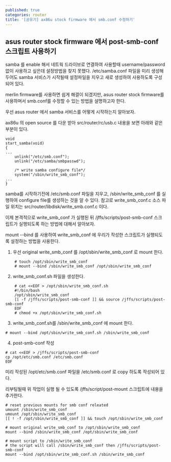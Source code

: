 ```yaml
---
published: true
categories: router
title: '[공유기] ax86u stock firmware 에서 smb.conf 수정하기'
---
```

## asus router stock firmware 에서 post-smb-conf 스크립트 사용하기

samba 를 enable 해서 네트웍 드라이브로 연결하여 사용할때 username/password 없이 사용하고 싶은데 설정방법을 찾지 못했다. /etc/samba.conf 파일을 미리 생성해 두어도 samba 서비스가 시작될때 설정파일을 지우고 새로 생성하여 사용하도록 구성되어 있다.

merlin firmware를 사용하면 쉽게 해결이 되겠지만, asus router stock firmware를 사용하며서 smb.conf를 수정할 수 있는 방법을 설명하고자 한다.

우선 asus router 에서 samba 서비스를 어떻게 시작하는지 알아보자.

ax86u 의 open source 를 다운 받아 src/router/rc/usb.c 내용을 보면 아래와 같은 부분이 있다.
```
void
start_samba(void)
{
...
	unlink("/etc/smb.conf");
	unlink("/etc/samba/smbpasswd");

	/* write samba configure file*/
	system("/sbin/write_smb_conf");
...
}
```
samba를 시작하기전에 /etc/smb.conf 파일을 지우고, /sbin/write_smb_conf 를 실행하여 configure file를 생성하는 것을 알 수 있다.
참고로 write_smb_conf.c 소스 파일 위치는 src/router/libdisk/write_smb.conf.c 이다.

이제 본격적으로 write_smb_conf 가 실행된 뒤 /jffs/scripts/post-smb-conf 스크립트가 실행되도록 하는 방법에 대해서 알아보자.

mount --bind 를 사용하여 write_smb_conf 에 우리가 작성한 스크립트가 실행되도록 설정하는 방법을 사용한다.
1. 우선 original write_smb_conf 를 /opt/sbin/write_smb_conf 로 mount 한다.
```
    # touch /opt/sbin/write_smb_conf
    # mount --bind /sbin/write_smb_conf /opt/sbin/write_smb_conf
```
2. write_smb_conf.sh 파일을 생성한다.
```
    # cat <<EOF > /opt/sbin/write_smb_conf.sh
    #!/bin/bash
    /opt/sbin/write_smb_conf
    [[ -f /jffs/scripts/post-smb-conf ]] && source /jffs/scripts/post-smb-conf
    EOF  
    # chmod +x /opt/sbin/write_smb_conf.sh
```
3. write_smb_conf.sh를 /sbin/write_smb_conf 에 mount 한다.
```
# mount --bind /opt/sbin/write_smb_conf.sh /sbin/write_smb_conf
```
4. post-smb-conf 작성
```
# cat <<EOF > /jffs/scripts/post-smb-conf
cp /opt/etc/smb.conf /etc/smb.conf
EOF
```
미리 작성된 /opt/etc/smb.conf 파일을 /etc/smb.conf 로 copy 하도록 작성되어 있다.

리부팅될때 위 작업이 실행 될 수 있도록 /jffs/script/post-mount 스크립트에 내용을 추가한다.
```
# reset previous mounts for smb conf releated
umount /sbin/write_smb_conf
umount /opt/sbin/write_smb_conf
[[ ! -f /opt/sbin/write_smb_conf ]] && touch /opt/sbin/write_smb_conf

# mount original write_smb_conf to /opt/sbin/write_smb_conf
mount --bind /sbin/write_smb_conf /opt/sbin/write_smb_conf

# mount script to /sbin/write_smb_conf
# the script will call /sbin/write_smb_conf then /jffs/scripts/post-smb-conf
mount --bind /opt/sbin/write_smb_conf.sh /sbin/write_smb_conf
```

